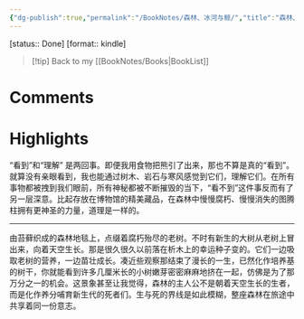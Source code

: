 ```yaml
---
{"dg-publish":true,"permalink":"/BookNotes/森林、冰河与鲸/","title":"森林、冰河与鲸","noteIcon":""}
---
```


[status:: Done]
[format:: kindle]

>[!tip] Back to my [[BookNotes/Books\|BookList]]

# Comments

# Highlights

“看到”和“理解” 是两回事。即便我用食物把熊引了出来，那也不算是真的“看到”。就算没有亲眼看到，我也能通过树木、岩石与寒风感觉到它们，理解它们。在所有事物都被拽到我们眼前，所有神秘都被不断摧毁的当下，“看不到”这件事反而有了另一层深意。比起存放在博物馆的精美藏品，在森林中慢慢腐朽、慢慢消失的图腾柱拥有更神圣的力量，道理是一样的。

---

由苔藓织成的森林地毯上，点缀着腐朽殆尽的老树。不时有新生的大树从老树上冒出来，向着天空生长。那是很久很久以前落在析木上的幸运种子变的。它们一边吸取老树的营养，一边苗壮成长。凑近些观察那结束了漫长的一生，已然化作培养基的树干，你就能看到许多几厘米长的小树嫩芽密密麻麻地挤在一起，仿佛是为了那万分之一的机会。这景象甚至让我觉得，森林的主人公不是朝着天空生长的生者，而是化作养分哺育新生代的死者们。生与死的界线是如此模糊，整座森林在旅途中共享着同一份意志。